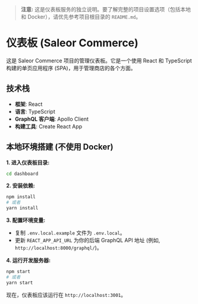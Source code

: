 > **注意:** 这是仪表板服务的独立说明。要了解完整的项目设置选项（包括本地和 Docker），请优先参考项目根目录的 `README.md`。

# 仪表板 (Saleor Commerce)

这是 Saleor Commerce 项目的管理仪表板。它是一个使用 React 和 TypeScript 构建的单页应用程序 (SPA)，用于管理商店的各个方面。

## 技术栈

*   **框架**: React
*   **语言**: TypeScript
*   **GraphQL 客户端**: Apollo Client
*   **构建工具**: Create React App

## 本地环境搭建 (不使用 Docker)

**1. 进入仪表板目录:**

```bash
cd dashboard
```

**2. 安装依赖:**

```bash
npm install
# 或者
yarn install
```

**3. 配置环境变量:**

*   复制 `.env.local.example` 文件为 `.env.local`。
*   更新 `REACT_APP_API_URL` 为你的后端 GraphQL API 地址 (例如, `http://localhost:8000/graphql/`)。

**4. 运行开发服务器:**

```bash
npm start
# 或者
yarn start
```

现在，仪表板应该运行在 `http://localhost:3001`。

